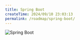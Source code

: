 ```yaml
---
title: Spring Boot
createTime: 2024/09/10 23:03:13
permalink: /roadmap/spring-boot/
---
```

![Spring Boot](/images/spring-boot.jpg)